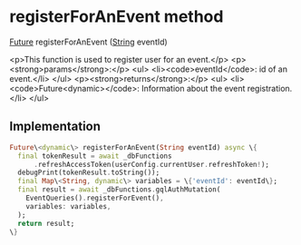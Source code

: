


# registerForAnEvent method








[Future](https:api.flutter.dev/flutter/dart-async/Future-class.html) registerForAnEvent
([String](https:api.flutter.dev/flutter/dart-core/String-class.html) eventId)





\<p\>This function is used to register user for an event.\</p\>
\<p\>\<strong\>params\</strong\>:\</p\>
\<ul\>
\<li\>\<code\>eventId\</code\>: id of an event.\</li\>
\</ul\>
\<p\>\<strong\>returns\</strong\>:\</p\>
\<ul\>
\<li\>\<code\>Future&lt;dynamic&gt;\</code\>: Information about the event registration.\</li\>
\</ul\>



## Implementation

```dart
Future\<dynamic\> registerForAnEvent(String eventId) async \{
  final tokenResult = await _dbFunctions
      .refreshAccessToken(userConfig.currentUser.refreshToken!);
  debugPrint(tokenResult.toString());
  final Map\<String, dynamic\> variables = \{'eventId': eventId\};
  final result = await _dbFunctions.gqlAuthMutation(
    EventQueries().registerForEvent(),
    variables: variables,
  );
  return result;
\}
```








